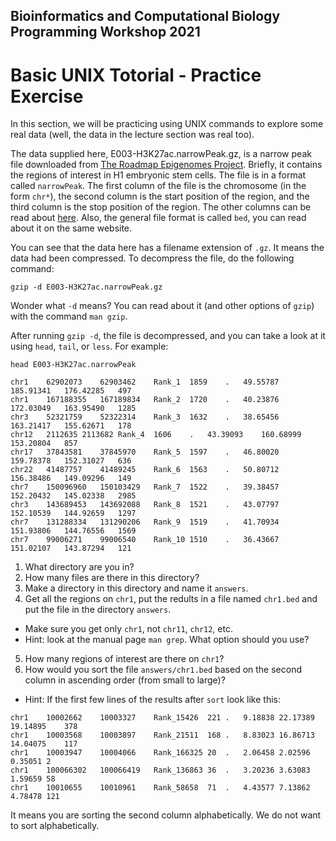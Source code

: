 ## Bioinformatics and Computational Biology Programming Workshop 2021
# Basic UNIX Totorial - Practice Exercise

In this section, we will be practicing using UNIX commands to explore some real data (well, the data in the lecture section was real too).

The data supplied here, E003-H3K27ac.narrowPeak.gz, is a narrow peak file downloaded from [The Roadmap Epigenomes Project](https://egg2.wustl.edu/roadmap/web_portal/index.html). Briefly, it contains the regions of interest in H1 embryonic stem cells. The file is in a format called `narrowPeak`. The first column of the file is the chromosome (in the form `chr*`), the second column is the start position of the region, and the third column is the stop position of the region. The other columns can be read about [here](http://genome.ucsc.edu/FAQ/FAQformat.html#format12). Also, the general file format is called `bed`, you can read about it on the same website.

You can see that the data here has a filename extension of `.gz`. It means the data had been compressed. To decompress the file, do the following command:
```
gzip -d E003-H3K27ac.narrowPeak.gz
```

Wonder what `-d` means? You can read about it (and other options of `gzip`) with the command `man gzip`.

After running `gzip -d`, the file is decompressed, and you can take a look at it using `head`, `tail`, or `less`. For example:
```
head E003-H3K27ac.narrowPeak 

chr1	62902073	62903462	Rank_1	1859	.	49.55787	185.91341	176.42285	497
chr1	167188355	167189834	Rank_2	1720	.	40.23876	172.03049	163.95490	1285
chr3	52321759	52322314	Rank_3	1632	.	38.65456	163.21417	155.62671	178
chr12	2112635	2113682	Rank_4	1606	.	43.39093	160.68999	153.20804	857
chr17	37843581	37845970	Rank_5	1597	.	46.80020	159.78378	152.31027	636
chr22	41487757	41489245	Rank_6	1563	.	50.80712	156.38486	149.09296	149
chr7	150096960	150103429	Rank_7	1522	.	39.38457	152.20432	145.02338	2985
chr3	143689453	143692088	Rank_8	1521	.	43.07797	152.10539	144.92659	1297
chr7	131288334	131290206	Rank_9	1519	.	41.70934	151.93806	144.76556	1569
chr7	99006271	99006540	Rank_10	1510	.	36.43667	151.02107	143.87294	121
```

1. What directory are you in?
2. How many files are there in this directory?
3. Make a directory in this directory and name it `answers`.
4. Get all the regions on `chr1`, put the redults in a file named `chr1.bed` and put the file in the directory `answers`.
- Make sure you get only `chr1`, not `chr11`, `chr12`, etc.
- Hint: look at the manual page `man grep`. What option should you use?
5. How many regions of interest are there on `chr1`?
6. How would you sort the file `answers/chr1.bed` based on the second column in ascending order (from small to large)?
- Hint: If the first few lines of the results after `sort` look like this:
```
chr1	10002662	10003327	Rank_15426	221	.	9.18838	22.17389	19.14895	378
chr1	10003568	10003897	Rank_21511	168	.	8.83023	16.86713	14.04075	117
chr1	10003947	10004066	Rank_166325	20	.	2.06458	2.02596	0.35051	2
chr1	100066302	100066419	Rank_136863	36	.	3.20236	3.63083	1.59659	58
chr1	10010655	10010961	Rank_58658	71	.	4.43577	7.13862	4.78478	121
```
It means you are sorting the second column alphabetically. We do not want to sort alphabetically.
